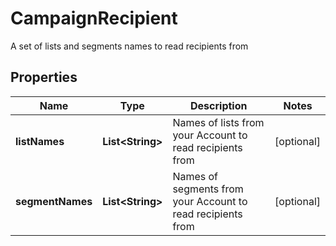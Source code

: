 

# CampaignRecipient

A set of lists and segments names to read recipients from

## Properties

| Name | Type | Description | Notes |
|------------ | ------------- | ------------- | -------------|
|**listNames** | **List&lt;String&gt;** | Names of lists from your Account to read recipients from |  [optional] |
|**segmentNames** | **List&lt;String&gt;** | Names of segments from your Account to read recipients from |  [optional] |



